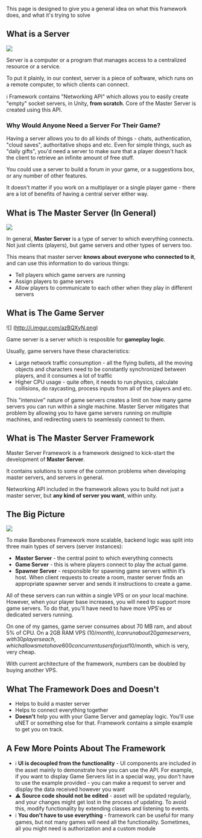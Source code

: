 This page is designed to give you a general idea on what this framework does, and what it's trying to solve

## What is a Server

![](http://i.imgur.com/nrphozU.png)

Server is a computer or a program that manages access to a centralized resource or a service. 

To put it plainly, in our context, server is a piece of software, which runs on a remote computer, to which clients can connect.

ℹ️ Framework contains "Networking API" which allows you to easily create "empty" socket servers, in Unity, **from scratch**. Core of the Master Server is created using this API.

### Why Would Anyone Need a Server For Their Game?

Having a server allows you to do all kinds of things - chats, authentication, "cloud saves", authoritative shops and etc. Even for simple things, such as "daily gifts", you'd need a server to make sure that a player doesn't hack the client to retrieve an infinite amount of free stuff.

You could use a server to build a forum in your game, or a suggestions box, or any number of other features.

It doesn't matter if you work on a multiplayer or a single player game - there are a lot of benefits of having a central server either way.

## What is The Master Server (In General)

![](http://i.imgur.com/PW2NHrv.png)

In general, **Master Server** is a type of server to which everything connects. Not just clients (players), but game servers and other types of servers too.

This means that master server **knows about everyone who connected to it**, and can use this information to do various things:

* Tell players which game servers are running
* Assign players to game servers
* Allow players to communicate to each other when they play in different servers

## What is The Game Server

![] (http://i.imgur.com/azBQXyN.png)

Game server is a server which is resposible for **gameplay logic**.

Usually, game servers have these characteristics:

* Large network traffic consumption - all the flying bullets, all the moving objects and characters need to be constantly synchronized between players, and it consumes a lot of traffic
* Higher CPU usage - quite often, it needs to run physics, calculate collisions, do raycasting, process inputs from all of the players and etc.

This "intensive" nature of game servers creates a limit on how many game servers you can run within a single machine. Master Server mitigates that problem by allowing you to have game servers running on multiple machines, and redirecting users to seamlessly connect to them.

## What is The Master Server **Framework**

Master Server Framework is a framework designed to kick-start the development of **Master Server**. 

It contains solutions to some of the common problems when developing master servers, and servers in general.

Networking API included in the framework allows you to build not just a master server, but **any kind of server you want**, within unity.

## The Big Picture

![](http://i.imgur.com/72zLq6U.png)

To make Barebones Framework more scalable, backend logic was split into three main types of servers (server instances):
* **Master Server** - the central point to which everything connects
* **Game Server** - this is where players connect to play the actual game.
* **Spawner Server** - responsible for spawning game servers within it’s host. When client requests to create a room, master server finds an appropriate spawner server and sends it instructions to create a game. 

All of these servers can run within a single VPS or on your local machine. However, when your player base increases, you will need to support more game servers. To do that, you'll have need to have more VPS'es or dedicated servers running.

On one of my games, game server consumes about 70 MB ram, and about 5% of CPU. On a 2GB RAM VPS (10$/month), I can run about 20 game servers, with 30 players each, which allows me to have 600 concurrent users for just 10$/month, which is very, very cheap. 

With current architecture of the framework, numbers can be doubled by buying another VPS. 

## What The Framework Does and Doesn't

* Helps to build a master server
* Helps to connect everything together
* **Doesn't** help you with your Game Server and gameplay logic. You'll use uNET or something else for that. Framework contains a simple example to get you on track.

## A Few More Points About The Framework

* ℹ️ **UI is decoupled from the functionality** - UI components are included in the asset mainly to demonstrate how you can use the API. For example, if you want to display Game Servers list in a special way, you don't have to use the example provided - you can make a request to server and display the data received however you want
* ⚠️ **Source code should not be edited** - asset will be updated regularly, and your changes might get lost in the process of updating. To avoid this, modify functionality by extending classes and listening to events.
* ℹ️ **You don't have to use everything** - framework can be useful for many games, but not many games will need all the functionality. Sometimes, all you might need is authorization and a custom module

